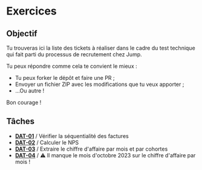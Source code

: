 # Exercices

## Objectif

Tu trouveras ici la liste des tickets à réaliser dans le cadre du test technique qui fait parti du processus de recrutement chez Jump. 

Tu peux répondre comme cela te convient le mieux : 
* Tu peux forker le dépôt et faire une PR ;
* Envoyer un fichier ZIP avec les modifications que tu veux apporter ;
* ...Ou autre ! 

Bon courage !


## Tâches

* [**DAT-01**](../tasks/DAT-01.md) / Vérifier la séquentialité des factures
* [**DAT-02**](../tasks/DAT-02.md) / Calculer le NPS
* [**DAT-03**](../tasks/DAT-03.md) / Extraire le chiffre d'affaire par mois et par cohortes
* [**DAT-04**](../tasks/DAT-04.md) / ⚠️ Il manque le mois d'octobre 2023 sur le chiffre d'affaire par mois !
